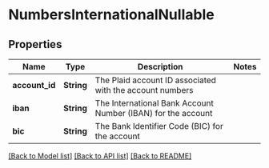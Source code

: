 # NumbersInternationalNullable

## Properties

Name | Type | Description | Notes
------------ | ------------- | ------------- | -------------
**account_id** | **String** | The Plaid account ID associated with the account numbers | 
**iban** | **String** | The International Bank Account Number (IBAN) for the account | 
**bic** | **String** | The Bank Identifier Code (BIC) for the account | 

[[Back to Model list]](../README.md#documentation-for-models) [[Back to API list]](../README.md#documentation-for-api-endpoints) [[Back to README]](../README.md)


